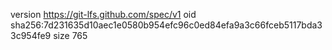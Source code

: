 version https://git-lfs.github.com/spec/v1
oid sha256:7d231635d10aec1e0580b954efc96c0ed84efa9a3c66fceb5117bda33c954fe9
size 765

